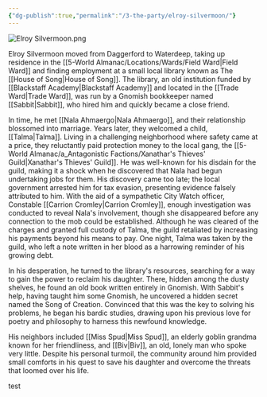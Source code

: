 ```yaml
---
{"dg-publish":true,"permalink":"/3-the-party/elroy-silvermoon/"}
---
```



![Elroy Silvermoon.png](/img/user/z_Assets/PCs/Elroy%20Silvermoon.png)

Elroy Silvermoon moved from Daggerford to Waterdeep, taking up residence in the [[5-World Almanac/Locations/Wards/Field Ward\|Field Ward]] and finding employment at a small local library known as The [[House of Song\|House of Song]]. The library, an old institution funded by [[Blackstaff Academy\|Blackstaff Academy]] and located in the [[Trade Ward\|Trade Ward]], was run by a Gnomish bookkeeper named [[Sabbit\|Sabbit]], who hired him and quickly became a close friend.

In time, he met [[Nala Ahmaergo\|Nala Ahmaergo]], and their relationship blossomed into marriage. Years later, they welcomed a child, [[Talma\|Talma]]. Living in a challenging neighborhood where safety came at a price, they reluctantly paid protection money to the local gang, the [[5-World Almanac/a_Antagonistic Factions/Xanathar's Thieves' Guild\|Xanathar's Thieves' Guild]]. He was well-known for his disdain for the guild, making it a shock when he discovered that Nala had begun undertaking jobs for them. His discovery came too late; the local government arrested him for tax evasion, presenting evidence falsely attributed to him. With the aid of a sympathetic City Watch officer, Constable [[Carrion Cromley\|Carrion Cromley]], enough investigation was conducted to reveal Nala's involvement, though she disappeared before any connection to the mob could be established. Although he was cleared of the charges and granted full custody of Talma, the guild retaliated by increasing his payments beyond his means to pay. One night, Talma was taken by the guild, who left a note written in her blood as a harrowing reminder of his growing debt.

In his desperation, he turned to the library's resources, searching for a way to gain the power to reclaim his daughter. There, hidden among the dusty shelves, he found an old book written entirely in Gnomish. With Sabbit's help, having taught him some Gnomish, he uncovered a hidden secret named the Song of Creation. Convinced that this was the key to solving his problems, he began his bardic studies, drawing upon his previous love for poetry and philosophy to harness this newfound knowledge.

His neighbors included [[Miss Spud\|Miss Spud]], an elderly goblin grandma known for her friendliness, and [[Biv\|Biv]], an old, lonely man who spoke very little. Despite his personal turmoil, the community around him provided small comforts in his quest to save his daughter and overcome the threats that loomed over his life.

test
